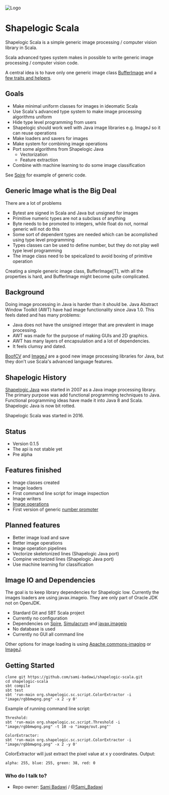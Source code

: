 ![Logo](https://github.com/sami-badawi/shapelogic/blob/master/docs/image/shapelogicsmallgradient.png)

# Shapelogic Scala #

Shapelogic Scala is a simple generic image processing / computer vision library in Scala. 

Scala advanced types system makes in possible to write generic image processing / computer vision code.

A central idea is to have only one generic image class [BufferImage](https://github.com/sami-badawi/shapelogic-scala/blob/master/src/main/scala/org/shapelogic/sc/image/BufferImage.scala) and a [few traits and helpers](https://github.com/sami-badawi/shapelogic-scala/wiki/Image-Classes-and-Traits).

## Goals ##

* Make minimal uniform classes for images in ideomatic Scala
* Use Scala's advanced type system to make image processing algorithms uniform
* Hide type level programming from users
* Shapelogic should work well with Java image libraries e.g. ImageJ so it can reuse operations
* Make loaders and savers for images
* Make system for combining image operations
* Port some algorithms from Shapelogic Java 
  * Vectorization 
  * Feature extraction
* Combine with machine learning to do some image classification

See [Spire](https://github.com/non/spire) for example of generic code.

## Generic Image what is the Big Deal ##

There are a lot of problems
* Bytest are signed in Scala and Java but unsigned for images
* Primitive numeric types are not a subclass of anything
* Byte needs to be promoted to integers, while float do not, normal generic will not do this
* Some sort of dependent types are needed which can be acomplished using type level programming
* Types classes can be used to define number, but they do not play well type level programming
* The image class need to be speicalized to avoid boxing of primitive operation

Creating a simple generic image class, BufferImage[T], with all the properties is hard, and BufferImage might become quite complicated.

## Background ##

Doing image processing in Java is harder than it should be.
Java Abstract Window Toolkit (AWT) have had image functionality since Java 1.0.
This feels dated and has many problems:
* Java does not have the unsigned integer that are prevalent in image processing.
* AWT was made for the purpose of making GUIs and 2D graphics.
* AWT has many layers of encapsulation and a lot of dependencies.
* It feels clumsy and dated.

[BoofCV](http://boofcv.org) and [ImageJ](https://imagej.nih.gov/ij/features.html)
are a good new image processing libraries for Java, but they don't use Scala's advanced language features.

## Shapelogic History ##

[Shapelogic Java](http://shapelogic.org) was started in 2007 as a Java image processing library.
The primary purpose was add functional programming techniques to Java.
Functional programming ideas have made it into Java 8 and Scala.
Shapelogic Java is now bit rotted. 

Shapelogic Scala was started in 2016. 

## Status ##

* Version 0.1.5
* The api is not stable yet
* Pre alpha

## Features finished ##

* Image classes created
* Image loaders
* First command line script for image inspection
* Image writers
* [Image operations](Image-Operations)
* First version of generic [number promoter](Priority-of-Implicit-Scope)

## Planned features ##

* Better image load and save
* Better image operations
* Image operation pipelines
* Vectorize skeletonized lines (Shapelogic Java port)
* Compine vectorized lines (Shapelogic Java port)
* Use machine learning for classification

## Image IO and Dependencies ##

The goal is to keep library dependencies for Shapelogic low.
Currently the images loaders are using javax.imageio. They are only part of Oracle JDK not on OpenJDK.

* Stardard Git and SBT Scala project
* Currently no configuration
* Dependencies on [Spire](https://github.com/non/spire), [Simulacrum](https://github.com/mpilquist/simulacrum) and [javax.imageio](http://docs.oracle.com/javase/8/docs/api/javax/imageio/ImageIO.html)
* No database is used
* Currently no GUI all command line

Other options for image loading is using [Apache commons-imaging](https://commons.apache.org/proper/commons-imaging/) or [ImageJ](https://imagej.nih.gov/ij/).

## Getting Started ##

```
clone git https://github.com/sami-badawi/shapelogic-scala.git
cd shapelogic-scala
sbt compile
sbt test
sbt 'run-main org.shapelogic.sc.script.ColorExtractor -i "image/rgbbmwpng.png" -x 2 -y 0'
```

Example of running command line script:
```
Threshold:
sbt 'run-main org.shapelogic.sc.script.Threshold -i "image/rgbbmwpng.png" -t 10 -o "image/out.png"'

ColorExtractor:
sbt 'run-main org.shapelogic.sc.script.ColorExtractor -i "image/rgbbmwpng.png" -x 2 -y 0'
```
ColorExtractor will just extract the pixel value at x y coordinates. Output:

```
alpha: 255, blue: 255, green: 38, red: 0
```

### Who do I talk to? ###

* Repo owner: [Sami Badawi](http://blog.samibadawi.com/) / [@Sami_Badawi](https://twitter.com/Sami_Badawi)

